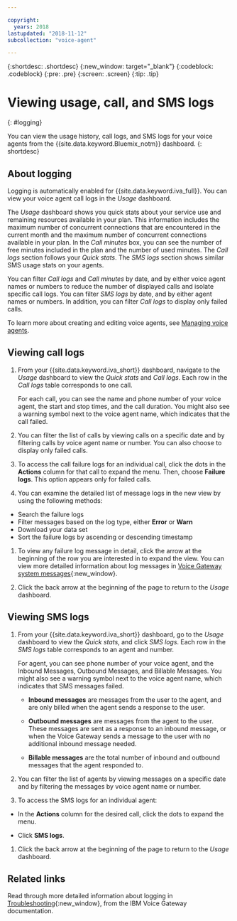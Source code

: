 ```yaml
---

copyright:
  years: 2018
lastupdated: "2018-11-12"
subcollection: "voice-agent"

---
```


{:shortdesc: .shortdesc}
{:new_window: target="_blank"}
{:codeblock: .codeblock}
{:pre: .pre}
{:screen: .screen}
{:tip: .tip}


# Viewing usage, call, and SMS logs
{: #logging}

You can view the usage history, call logs, and SMS logs for your voice agents from the {{site.data.keyword.Bluemix_notm}} dashboard.
{: shortdesc}

## About logging

Logging is automatically enabled for {{site.data.keyword.iva_full}}. You can view your voice agent call logs in the _Usage_ dashboard.

The _Usage_ dashboard shows you quick stats about your service use and remaining resources available in your plan. This information includes the maximum number of concurrent connections that are encountered in the current month and the maximum number of concurrent connections available in your plan. In the _Call minutes_ box, you can see the number of free minutes included in the plan and the number of used minutes. The _Call logs_ section follows your _Quick stats_. The _SMS logs_ section shows similar SMS usage stats on your agents. 

You can filter _Call logs_ and _Call minutes_ by date, and by either voice agent names or numbers to reduce the number of displayed calls and isolate specific call logs. You can filter _SMS logs_ by date, and by either agent names or numbers. In addition, you can filter _Call logs_ to display only failed calls.

To learn more about creating and editing voice agents, see [Managing voice agents](/docs/services/voice-agent?topic=voice-agent-managing).

##  Viewing call logs

1. From your {{site.data.keyword.iva_short}} dashboard, navigate to the _Usage_ dashboard to view the _Quick stats_ and *Call logs*. Each row in the _Call logs_ table corresponds to one call.

      For each call, you can see the name and phone number of your voice agent, the start and stop times, and the call duration. You might also see a warning symbol next to the voice agent name, which indicates that the call failed.

1.  You can filter the list of calls by viewing calls on a specific date and by filtering calls by voice agent name or number. You can also choose to display only failed calls.

1. To access the call failure logs for an individual call, click the dots in the **Actions** column for that call to expand the menu. Then, choose **Failure logs**. This option appears only for failed calls.

1. You can examine the detailed list of message logs in the new view by using the following methods:
  * Search the failure logs
  * Filter messages based on the log type, either **Error** or **Warn**
  * Download your data set
  * Sort the failure logs by ascending or descending timestamp

1. To view any failure log message in detail, click the arrow at the beginning of the row you are interested in to expand the view. You can view more detailed information about log messages in [Voice Gateway system messages](https://www.ibm.com/support/knowledgecenter/SS4U29/messages.html){:new_window}.

1. Click the back arrow at the beginning of the page to return to the _Usage_ dashboard.

##  Viewing SMS logs

1. From your {{site.data.keyword.iva_short}} dashboard, go to the _Usage_ dashboard to view the _Quick stats_, and click *SMS logs*. Each row in the _SMS logs_ table corresponds to an agent and number.

      For agent, you can see phone number of your voice agent, and the Inbound Messages, Outbound Messages, and Billable Messages. You might also see a warning symbol next to the voice agent name, which indicates that SMS messages failed.

      - **Inbound messages** are messages from the user to the agent, and are only billed when the agent sends a response to the user. 

      - **Outbound messages** are messages from the agent to the user. These messages are sent as a response to an inbound message, or when the Voice Gateway sends a message to the user with no additional inbound message needed. 

      - **Billable messages** are the total number of inbound and outbound messages that the agent responded to.

1.  You can filter the list of agents by viewing messages on a specific date and by filtering the messages by voice agent name or number. 

1. To access the SMS logs for an individual agent:

  - In the **Actions** column for the desired call, click the dots to expand the menu.
  
  - Click **SMS logs**.

1. Click the back arrow at the beginning of the page to return to the _Usage_ dashboard.

## Related links
Read through more detailed information about logging in [Troubleshooting](https://www.ibm.com/support/knowledgecenter/SS4U29/troubleshooting.html){:new_window}, from the IBM Voice Gateway documentation.
